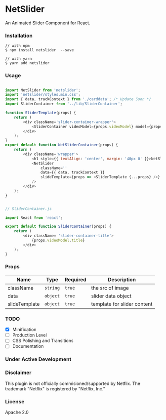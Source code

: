 # NetSlider

An Animated Slider Component for React.

### Installation

```
// with npm
$ npm install netslider  --save

// with yarn
$ yarn add netslider
```

### Usage

```Javascript

import NetSlider from 'netslider';
import 'netslider/styles.min.css';
import { data, trackContext } from './carddata'; /* Update Soon */
import SliderContainer from '../lib/SliderContainer';

function SliderTemplate(props) {
	return (
		<div className='slider-container-wrapper'>
			<SliderContainer videoModel={props.videoModel} model={props.model} />
		</div>
	);
}
export default function NetSliderContainer(props) {
	return (
		<div className='wrapper'>
			<h1 style={{ textAlign: 'center', margin: '40px 0' }}>NetSlider</h1>
			<NetSlider
				className=''
				data={{ data, trackContext }}
				slideTemplate={props => <SliderTemplate {...props} />}
			/>
		</div>
	);
}

```

```Javascript

// SliderContainer.js

import React from 'react';

export default function SliderContainer(props) {
	return (
		<div className= 'slider-container-title'>
		    {props.videoModel.title}
		</div>
	);
}


```

### Props

| Name          | Type     | Required | Description                 |
| ------------- | -------- | -------- | --------------------------- |
| className     | `string` | `true`   | the src of image            |
| data          | `object` | `true`   | slider data object          |
| slideTemplate | `object` | `true`   | template for slider content |

### TODO

-   [x] Minification
-   [ ] Production Level
-   [ ] CSS Polishing and Transitions
-   [ ] Documentation

### Under Active Development

### Disclaimer

This plugin is not officially commisioned/supported by Netflix.
The trademark "Netflix" is registered by "Netflix, Inc."

### License

Apache 2.0
